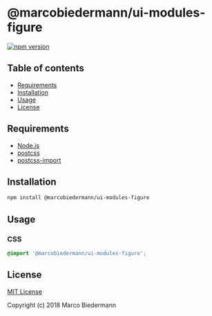 # @marcobiedermann/ui-modules-figure

[![npm version](https://badge.fury.io/js/%40marcobiedermann%2Fui-modules-figure.svg)](https://badge.fury.io/js/%40marcobiedermann%2Fui-modules-figure)

## Table of contents

- [Requirements](#requirements)
- [Installation](#installation)
- [Usage](#usage)
- [License](#license)

## Requirements

- [Node.js](https://nodejs.org)
- [postcss](https://github.com/postcss/postcss)
- [postcss-import](https://github.com/postcss/postcss-import)

## Installation

```sh
npm install @marcobiedermann/ui-modules-figure
```

## Usage

### CSS

```css
@import '@marcobiedermann/ui-modules-figure';
```

## License

[MIT License](../../LICENSE)

Copyright (c) 2018 Marco Biedermann
